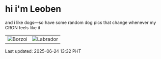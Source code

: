 # hi i'm Leoben

and i like dogs—so have some random dog pics that change whenever my CRON feels like it

|  |  |
|--------|----------|
| ![Borzoi](https://random-dog-vercel.vercel.app/api/random-borzoi?v=1750743149) | ![Labrador](https://random-dog-vercel.vercel.app/api/random-labrador?v=1750743149) |

Last updated: 2025-06-24 13:32 PHT
